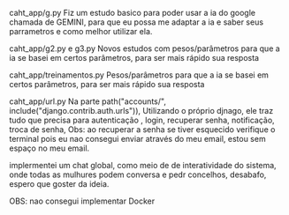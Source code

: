 caht_app/g.py
Fiz um estudo basico para poder usar a ia do google chamada de GEMINI, para que eu possa me adaptar a ia e saber seus parrametros e como melhor utilizar ela.

caht_app/g2.py e g3.py
Novos estudos com pesos/parâmetros para que a ia se basei em certos parâmetros, para ser mais rápido  sua resposta 

caht_app/treinamentos.py
Pesos/parâmetros para que a ia se basei em certos parâmetros, para ser mais rápido  sua resposta 

caht_app/url.py
Na parte     path("accounts/", include("django.contrib.auth.urls")),
Utilizando  o próprio djnago, ele traz tudo que precisa para autenticação , login, recuperar senha, notificação, troca de senha,
Obs: ao recuperar a senha se tiver esquecido verifique o terminal pois eu nao consegui enviar  através do meu email, estou sem espaço no meu email.

implermentei um chat global, como meio de de interatividade do sistema, onde todas as mulhures podem conversa e pedr concelhos, desabafo, espero que goster da ideia.



OBS: nao consegui implementar Docker 
